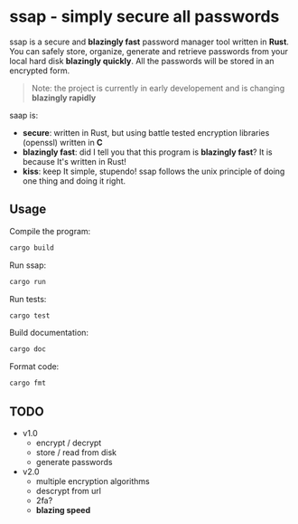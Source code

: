 # ssap - simply secure all passwords

ssap is a secure and **blazingly fast** password manager tool written in **Rust**.
You can safely store, organize, generate and retrieve passwords from your
local hard disk **blazingly quickly**. All the passwords will be stored in an encrypted form.

> Note: the project is currently in early developement and is changing **blazingly rapidly**

saap is:

- **secure**: written in Rust, but using battle tested encryption libraries (openssl) written in **C**
- **blazingly fast**: did I tell you that this program is **blazingly fast**? It is because It's written in Rust!
- **kiss**: keep It simple, stupendo! ssap follows the unix principle of doing one thing and doing it right.

## Usage
Compile the program:
```bash
cargo build
```
Run ssap:
```bash
cargo run
```
Run tests:
```bash
cargo test
```
Build documentation:
```bash
cargo doc
```
Format code:
```bash
cargo fmt
```

## TODO
- v1.0
    - encrypt / decrypt
    - store / read from disk
    - generate passwords
- v2.0
    - multiple encryption algorithms
    - descrypt from url
    - 2fa?
    - **blazing speed**
